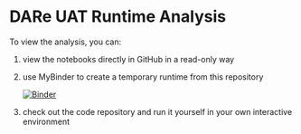 # DARe UAT Runtime Analysis

To view the analysis, you can:
1. view the notebooks directly in GitHub in a read-only way
1. use MyBinder to create a temporary runtime from this repository

    [![Binder](https://mybinder.org/badge_logo.svg)](https://mybinder.org/v2/gh/themcclure/dare_analytics.git/master)

1. check out the code repository and run it yourself in your own interactive environment
